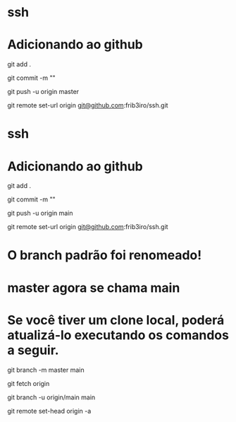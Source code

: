 # ssh

# Adicionando ao github

git add .

git commit -m ""

git push -u origin master

git remote set-url origin git@github.com:frib3iro/ssh.git
# ssh

# Adicionando ao github

git add .

git commit -m ""

git push -u origin main

git remote set-url origin git@github.com:frib3iro/ssh.git

# O branch padrão foi renomeado!

# master agora se chama main

# Se você tiver um clone local, poderá atualizá-lo executando os comandos a seguir.

git branch -m master main

git fetch origin

git branch -u origin/main main

git remote set-head origin -a

